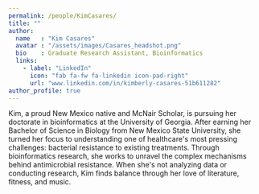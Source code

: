 ```yaml
---
permalink: /people/KimCasares/
title: ""
author:
  name   : "Kim Casares"
  avatar : "/assets/images/Casares_headshot.png"
  bio    : Graduate Research Assistant, Bioinformatics
  links:
    - label: "LinkedIn"
      icon: "fab fa-fw fa-linkedin icon-pad-right"
      url: "www.linkedin.com/in/kimberly-casares-51b611282"
author_profile: true
---
```

Kim, a proud New Mexico native and McNair Scholar, is pursuing her doctorate in bioinformatics at the University of Georgia. After earning her Bachelor of Science in Biology from New Mexico State University, she turned her focus to understanding one of healthcare's most pressing challenges: bacterial resistance to existing treatments. Through bioinformatics research, she works to unravel the complex mechanisms behind antimicrobial resistance. When she's not analyzing data or conducting research, Kim finds balance through her love of literature, fitness, and music.
